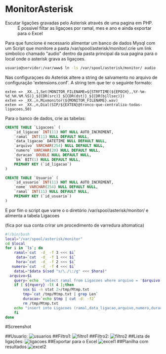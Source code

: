 # MonitorAsterisk

<dl>
	<dt>Escutar ligações gravadas pelo Asterisk através de uma pagina em PHP.</dt>
	<dd>É possivel filtar as ligaçoes por ramal, mes e ano e ainda exportar para o Excel</dd>
</dl>

Para que funcione é necessario alimentar um banco de dados Mysql 
com um Script que monitore a pasta /var/spool/asterisk/monitor/.crie um link 
simbolico chamado "audio" dentro da pasta principal da sua pagina para o local onde o
asterisk grava as ligaçoes.
```bash
usuario@servidor:/var/www$ ln -ls /var/spool/asterisk/monitor/ audio
```
Nas configuraçoes do Asterisk  altere a string de salvamento no arquivo de configuração 'extensions.conf'.
A string tem que ter o seguinte formato: 
```
exten => _XX.,1,Set(MONITOR_FILENAME=${STRFTIME(${EPOCH},,%Y-%m-%d_%H.%M.%S)}_${CDR(src)}_${CDR(dst)}_${CDR(billsec)})
exten => _XX.,n,Mixmonitor(${MONITOR_FILENAME}.wav)
exten => _XX.,n,Dial(SIP/${EXTEN}@tronco-que-centraliza-todas-ligacoes,50)
```
Para o banco de dados, crie as tabelas:
```SQL
CREATE TABLE `Ligacoes` (
	`id_ligacao` INT(11) NOT NULL AUTO_INCREMENT,
	`ramal` INT(11) NULL DEFAULT NULL,
	`data_ligacao` DATETIME NULL DEFAULT NULL,
	`arquivo` VARCHAR(254) NULL DEFAULT NULL,
	`numero` VARCHAR(20) NULL DEFAULT NULL,
	`duracao` DOUBLE NULL DEFAULT NULL,
	`bk` BIT(1) NULL DEFAULT NULL,
	PRIMARY KEY (`id_ligacao`)
)
```
```SQL
CREATE TABLE `Usuario` (
	`id_usuario` INT(11) NOT NULL AUTO_INCREMENT,
	`nome` VARCHAR(254) NULL DEFAULT NULL,
	`ramal` INT(11) NULL DEFAULT NULL,
	PRIMARY KEY (`id_usuario`)
)
```
E por fim o script que varre o o diretório /var/spool/asterisk/monitor/ e alimenta a tabela Ligacoes

(fica por sua conta crirar um procedimento de varredura altomatica)


```bash
#!/bin/bash
local="/var/spool/asterisk/monitor"
cd $local
for i in `ls`; do 
    ramal=`cut  -d_ -f 3 <<< $i`
     data=`cut  -d_ -f 1 <<< $i`
     hora=`cut  -d_ -f 2 <<< $i`
   numero=`cut  -d_ -f 4 <<< $i`
    dataL="$data $(sed "s/\./\:/g" <<< $hora)"
  arquivo=$i
    query=`echo  "select ramal from Ligacoes where arquivo = '$arquivo'  " | mysql MLigacao -u root -pmaster`
	if [ ${#query} -lt 4 ];then
		sox $i -n stat 2>/tmp/Mtmp.txt 
		tmp=`cat /tmp/Mtmp.txt | grep Len`
		duracao=`echo $tmp | cut -d: -f2`
    	rm /tmp/Mtmp.txt 
    echo "insert into Ligacoes (ramal,data_ligacao,arquivo,numero,duracao,bk) values ($ramal,'$dataL','$arquivo','$numero',$duracao,0)"  | mysql MLigacao -u root -pmaster
	fi
done
```

#Screenshot

##Usuario:
![usuarios](https://user-images.githubusercontent.com/7445276/48920323-74a49300-ee7f-11e8-8f24-51ef12e893b3.png) 
##Filtro1:
![filtro1](https://user-images.githubusercontent.com/7445276/48920340-8ab25380-ee7f-11e8-94e7-8d63a2e01698.png)
##Filtro2:
![filtro2](https://user-images.githubusercontent.com/7445276/48920342-8b4aea00-ee7f-11e8-930b-4c01f0e11b2c.png) 
##Lista de ligações:
![ligacoes](https://user-images.githubusercontent.com/7445276/48920341-8b4aea00-ee7f-11e8-8e8f-cb77169e508a.png) 
##Exportar para o Excel
![excel1](https://user-images.githubusercontent.com/7445276/48920344-8b4aea00-ee7f-11e8-962c-ae4462ef44ad.png) 
##Planilha com resultados
![excel2](https://user-images.githubusercontent.com/7445276/48920343-8b4aea00-ee7f-11e8-82f0-c9a58b20de93.png) 


 
























